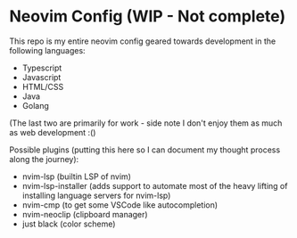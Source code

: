 # Neovim Config (WIP - Not complete)

This repo is my entire neovim config geared towards development in the following languages:
- Typescript
- Javascript
- HTML/CSS
- Java
- Golang

(The last two are primarily for work - side note I don't enjoy them as much as web development :()

Possible plugins (putting this here so I can document my thought process along the journey):
- nvim-lsp (builtin LSP of nvim)
- nvim-lsp-installer (adds support to automate most of the heavy lifting of installing language servers for nvim-lsp)
- nvim-cmp (to get some VSCode like autocompletion)
- nvim-neoclip (clipboard manager)
- just black (color scheme)
